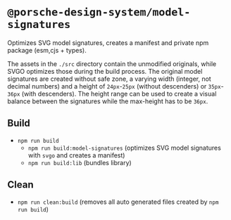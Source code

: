 # `@porsche-design-system/model-signatures`

Optimizes SVG model signatures, creates a manifest and private npm package (esm,cjs + types).

The assets in the `./src` directory contain the unmodified originals, while SVGO optimizes those during the build
process. The original model signatures are created without safe zone, a varying width (integer, not decimal numbers) and
a height of `24px`-`25px` (without descenders) or `35px`-`36px` (with descenders). The height range can be used to
create a visual balance between the signatures while the max-height has to be `36px`.

## Build

- `npm run build`
  - `npm run build:model-signatures` (optimizes SVG model signatures with `svgo` and creates a manifest)
  - `npm run build:lib` (bundles library)

## Clean

- `npm run clean:build` (removes all auto generated files created by `npm run build`)
